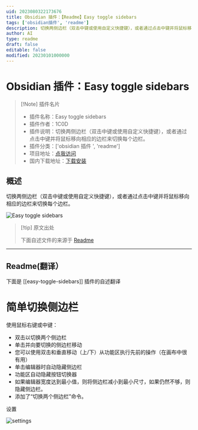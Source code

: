 ```yaml
---
uid: 2023080322173676
title: Obsidian 插件：【Readme】Easy toggle sidebars
tags: ['obsidian插件', 'readme']
description: 切换两侧边栏（双击中键或使用自定义快捷键），或者通过点击中键并将鼠标移向相应的边栏来切换每个边栏。
author: AI
type: readme
draft: false
editable: false
modified: 20230101000000
---
```


# Obsidian 插件：Easy toggle sidebars

> [!Note] 插件名片
> - 插件名称：Easy toggle sidebars
> - 插件作者：1C0D
> - 插件说明：切换两侧边栏（双击中键或使用自定义快捷键），或者通过点击中键并将鼠标移向相应的边栏来切换每个边栏。
> - 插件分类：['obsidian 插件 ', 'readme']
> - 项目地址：[点我访问](https://github.com/1C0D/obsidian-easy-toggle-sidebars)
> - 国内下载地址：[下载安装](https://pkmer.cn/products/plugin/pluginMarket/?easy-toggle-sidebars)

## 概述

切换两侧边栏（双击中键或使用自定义快捷键），或者通过点击中键并将鼠标移向相应的边栏来切换每个边栏。

![Easy toggle sidebars](https://cdn.pkmer.cn/covers/easy-toggle-sidebars_new.gif!pkmer)

> [!tip] 原文出处
>
>下面自述文件的来源于 [Readme](https://ghproxy.net/https://raw.githubusercontent.com/1C0D/obsidian-easy-toggle-sidebars/master/README.md)
>

---

## Readme(翻译）

下面是 [[easy-toggle-sidebars]] 插件的自述翻译

# 简单切换侧边栏

使用鼠标右键或中键：

- 双击以切换两个侧边栏
- 单击并向要切换的侧边栏移动
- 您可以使用双击和垂直移动（上/下）从功能区执行先前的操作（在画布中很有用）
- 单击编辑器时自动隐藏侧边栏
- 功能区自动隐藏按钮切换器
- 如果编辑器宽度达到最小值，则将侧边栏减小到最小尺寸，如果仍然不够，则隐藏侧边栏。
- 添加了“切换两个侧边栏”命令。

设置

![settings](settings.jpg)
